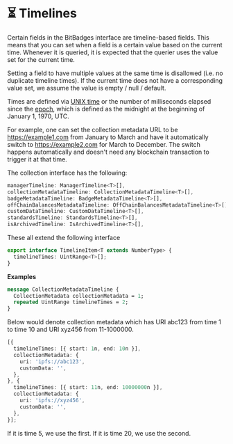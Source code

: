# ⏳ Timelines

Certain fields in the BitBadges interface are timeline-based fields. This means that you can set when a field is a certain value based on the current time. Whenever it is queried, it is expected that the querier uses the value set for the current time.

Setting a field to have multiple values at the same time is disallowed (i.e. no duplicate timeline times). If the current time does not have a corresponding value set, we assume the value is empty / null / default.

Times are defined via [UNIX time](https://developer.mozilla.org/en-US/docs/Glossary/Unix\_time) or the number of milliseconds elapsed since the [epoch](https://developer.mozilla.org/en-US/docs/Web/JavaScript/Reference/Global\_Objects/Date#the\_epoch\_timestamps\_and\_invalid\_date), which is defined as the midnight at the beginning of January 1, 1970, UTC.

For example, one can set the collection metadata URL to be https://example1.com from January to March and have it automatically switch to https://example2.com for March to December. The switch happens automatically and doesn't need any blockchain transaction to trigger it at that time.

The collection interface has the following:

```typescript
managerTimeline: ManagerTimeline<T>[],
collectionMetadataTimeline: CollectionMetadataTimeline<T>[],
badgeMetadataTimeline: BadgeMetadataTimeline<T>[],
offChainBalancesMetadataTimeline: OffChainBalancesMetadataTimeline<T>[],
customDataTimeline: CustomDataTimeline<T>[],
standardsTimeline: StandardsTimeline<T>[],
isArchivedTimeline: IsArchivedTimeline<T>[],
```

These all extend the following interface&#x20;

```typescript
export interface TimelineItem<T extends NumberType> {
  timelineTimes: UintRange<T>[];
}
```

**Examples**

```protobuf
message CollectionMetadataTimeline {
  CollectionMetadata collectionMetadata = 1;
  repeated UintRange timelineTimes = 2;
}
```

Below would denote collection metadata which has URI abc123 from time 1 to time 10 and URI xyz456 from 11-1000000.

```typescript
[{
  timelineTimes: [{ start: 1n, end: 10n }],
  collectionMetadata: {
    uri: 'ipfs://abc123',
    customData: '',
  },
}, {
  timelineTimes: [{ start: 11n, end: 10000000n }],
  collectionMetadata: {
    uri: 'ipfs://xyz456',
    customData: '',
  },
}];
```

If it is time 5, we use the first. If it is time 20, we use the second.
